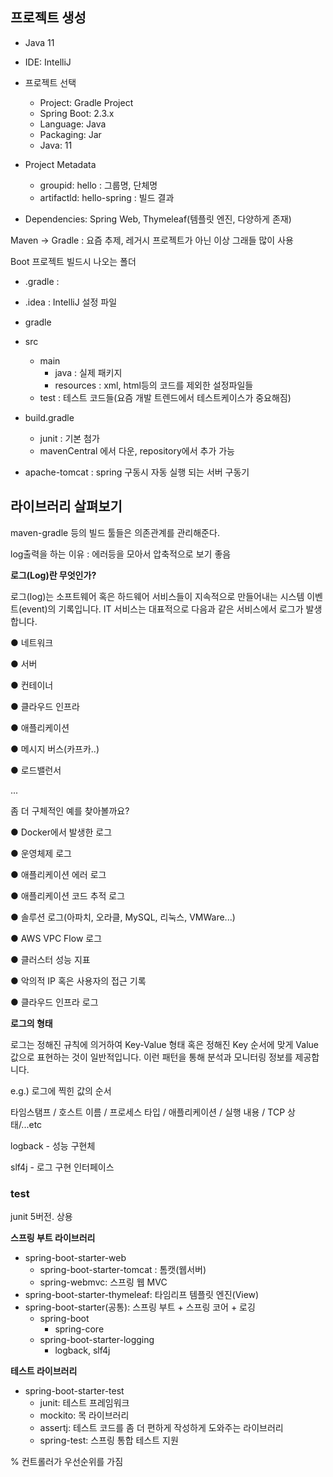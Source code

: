 ## 프로젝트 생성

- Java 11
- IDE: IntelliJ



- 프로젝트 선택
  - Project: Gradle Project
  - Spring Boot: 2.3.x
  - Language: Java
  - Packaging: Jar
  - Java: 11
- Project Metadata
  - groupid: hello : 그룹명, 단체명
  - artifactld: hello-spring : 빌드 결과
- Dependencies: Spring Web, Thymeleaf(템플릿 엔진, 다양하게 존재)



Maven -> Gradle : 요즘 추제, 레거시 프로젝트가 아닌 이상 그래들 많이 사용



Boot 프로젝트 빌드시 나오는 폴더

- .gradle :
- .idea : IntelliJ 설정 파일
- gradle
- src
  - main
    - java : 실제 패키지
    - resources : xml, html등의 코드를 제외한 설정파일들
  - test : 테스트 코드들(요즘 개발 트렌드에서 테스트케이스가 중요해짐)

- build.gradle
  - junit : 기본 첨가
  - mavenCentral 에서 다운, repository에서 추가 가능
- apache-tomcat : spring 구동시 자동 실행 되는 서버 구동기

## 라이브러리 살펴보기

maven-gradle 등의 빌드 툴들은 의존관계를 관리해준다.

log출력을 하는 이유 : 에러등을 모아서 압축적으로 보기 좋음

**로그(Log)란 무엇인가?**

로그(log)는 소프트웨어 혹은 하드웨어 서비스들이 지속적으로 만들어내는 시스템 이벤트(event)의 기록입니다. IT 서비스는 대표적으로 다음과 같은 서비스에서 로그가 발생합니다.

● 네트워크

● 서버

● 컨테이너

● 클라우드 인프라

● 애플리케이션

● 메시지 버스(카프카..)

● 로드밸런서

...

좀 더 구체적인 예를 찾아볼까요?

● Docker에서 발생한 로그

● 운영체제 로그

● 애플리케이션 에러 로그

● 애플리케이션 코드 추적 로그

● 솔루션 로그(아파치, 오라클, MySQL, 리눅스, VMWare...)

● AWS VPC Flow 로그

● 클러스터 성능 지표 

● 악의적 IP 혹은 사용자의 접근 기록

● 클라우드 인프라 로그

**로그의 형태**

로그는 정해진 규칙에 의거하여 Key-Value 형태 혹은 정해진 Key 순서에 맞게 Value 값으로 표현하는 것이 일반적입니다. 이런 패턴을 통해 분석과 모니터링 정보를 제공합니다.

e.g.) 로그에 찍힌 값의 순서

타임스탬프 / 호스트 이름 / 프로세스 타입 / 애플리케이션 / 실행 내용 / TCP 상태/...etc



logback - 성능 구현체

slf4j - 로그 구현 인터페이스



### test

junit 5버전. 상용



**스프링 부트 라이브러리**

- spring-boot-starter-web
  - spring-boot-starter-tomcat : 톰캣(웹서버)
  - spring-webmvc: 스프링 웹 MVC
- spring-boot-starter-thymeleaf: 타임리프 템플릿 엔진(View)
- spring-boot-starter(공통): 스프링 부트 + 스프링 코어 + 로깅
  - spring-boot
    - spring-core
  - spring-boot-starter-logging
    - logback, slf4j

**테스트 라이브러리**

- spring-boot-starter-test
  - junit: 테스트 프레임워크
  - mockito: 목 라이브러리
  - assertj: 테스트 코드를 좀 더 편하게 작성하게 도와주는 라이브러리
  - spring-test: 스프링 통합 테스트 지원

% 컨트롤러가 우선순위를 가짐

